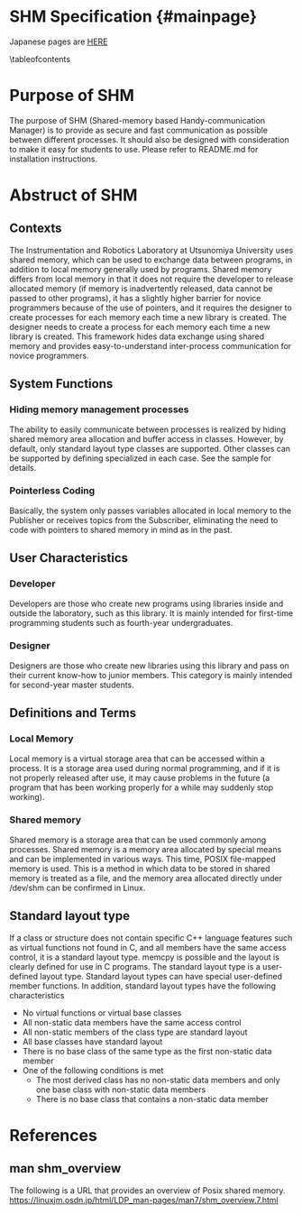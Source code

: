 # SHM Specification {#mainpage}
Japanese pages are [HERE](docs_jp/index.html)

\tableofcontents

# Purpose of SHM
The purpose of SHM (Shared-memory based Handy-communication Manager) is to provide as secure and fast communication as possible between different processes. It should also be designed with consideration to make it easy for students to use. Please refer to README.md for installation instructions.

# Abstruct of SHM
## Contexts
The Instrumentation and Robotics Laboratory at Utsunomiya University uses shared memory, which can be used to exchange data between programs, in addition to local memory generally used by programs.
Shared memory differs from local memory in that it does not require the developer to release allocated memory (if memory is inadvertently released, data cannot be passed to other programs), it has a slightly higher barrier for novice programmers because of the use of pointers, and it requires the designer to create processes for each memory each time a new library is created. The designer needs to create a process for each memory each time a new library is created.
This framework hides data exchange using shared memory and provides easy-to-understand inter-process communication for novice programmers.

## System Functions

### Hiding memory management processes
The ability to easily communicate between processes is realized by hiding shared memory area allocation and buffer access in classes. However, by default, only standard layout type classes are supported. Other classes can be supported by defining specialized in each case. See the sample for details.

### Pointerless Coding
Basically, the system only passes variables allocated in local memory to the Publisher or receives topics from the Subscriber, eliminating the need to code with pointers to shared memory in mind as in the past.

## User Characteristics
### Developer
Developers are those who create new programs using libraries inside and outside the laboratory, such as this library. It is mainly intended for first-time programming students such as fourth-year undergraduates.

### Designer
Designers are those who create new libraries using this library and pass on their current know-how to junior members. This category is mainly intended for second-year master students.

## Definitions and Terms
### Local Memory
Local memory is a virtual storage area that can be accessed within a process. It is a storage area used during normal programming, and if it is not properly released after use, it may cause problems in the future (a program that has been working properly for a while may suddenly stop working).

### Shared memory
Shared memory is a storage area that can be used commonly among processes. Shared memory is a memory area allocated by special means and can be implemented in various ways. This time, POSIX file-mapped memory is used. This is a method in which data to be stored in shared memory is treated as a file, and the memory area allocated directly under /dev/shm can be confirmed in Linux.

## Standard layout type
If a class or structure does not contain specific C++ language features such as virtual functions not found in C, and all members have the same access control, it is a standard layout type. memcpy is possible and the layout is clearly defined for use in C programs. The standard layout type is a user-defined layout type. Standard layout types can have special user-defined member functions. In addition, standard layout types have the following characteristics
- No virtual functions or virtual base classes
- All non-static data members have the same access control
- All non-static members of the class type are standard layout
- All base classes have standard layout
- There is no base class of the same type as the first non-static data member
- One of the following conditions is met
  - The most derived class has no non-static data members and only one base class with non-static data members
  - There is no base class that contains a non-static data member

# References
## man shm_overview
The following is a URL that provides an overview of Posix shared memory.
<https://linuxjm.osdn.jp/html/LDP_man-pages/man7/shm_overview.7.html>
